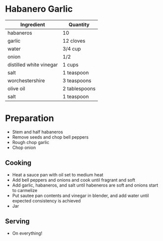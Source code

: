 # Habanero Garlic

| Ingredient | Quantity |
| ------------- | ----------- |
| habaneros | 10 |
| garlic | 12 cloves |
| water | 3/4 cup |
| onion | 1/2 |
| distilled white vinegar | 1 cups |
| salt | 1 teaspoon |
| worchestershire | 3 teaspoons |
| olive oil | 2 tablespoons |
| salt | 1 teaspoon |

# Preparation

* Stem and half habaneros
* Remove seeds and chop bell peppers
* Rough chop garlic
* Chop onion

## Cooking

* Heat a sauce pan with oil set to medium heat
* Add bell peppers and onions and cook until fragrant and soft
* Add garlic, habaneros, and salt until habeneros are soft and onions start to carmelize
* Put sautee pan contents and vinegar in blender, and add water until expected consistency is achieved
* Jar

## Serving

* On everything!
